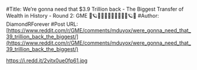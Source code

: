 #Title: We’re gonna need that $3.9 Trillion back - The Biggest Transfer of Wealth in History - Round 2: GME 💫🪐🌝🚀🦍🤝💎🤝🦍🚀🌝🪐💫
#Author: DiamondRForever
#Post URL: [https://www.reddit.com/r/GME/comments/mduyox/were_gonna_need_that_39_trillion_back_the_biggest/](https://www.reddit.com/r/GME/comments/mduyox/were_gonna_need_that_39_trillion_back_the_biggest/)


https://i.redd.it/2vitx0ue0fp61.jpg